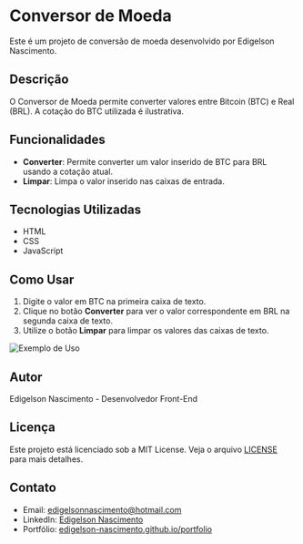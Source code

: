 # Conversor de Moeda

Este é um projeto de conversão de moeda desenvolvido por Edigelson Nascimento.

## Descrição

O Conversor de Moeda permite converter valores entre Bitcoin (BTC) e Real (BRL). A cotação do BTC utilizada é ilustrativa.

## Funcionalidades

- **Converter**: Permite converter um valor inserido de BTC para BRL usando a cotação atual.
- **Limpar**: Limpa o valor inserido nas caixas de entrada.

## Tecnologias Utilizadas

- HTML
- CSS
- JavaScript

## Como Usar

1. Digite o valor em BTC na primeira caixa de texto.
2. Clique no botão **Converter** para ver o valor correspondente em BRL na segunda caixa de texto.
3. Utilize o botão **Limpar** para limpar os valores das caixas de texto.

![Exemplo de Uso](./img/exemplo-conversor.png)

## Autor

Edigelson Nascimento - Desenvolvedor Front-End

## Licença

Este projeto está licenciado sob a MIT License. Veja o arquivo [LICENSE](./LICENSE) para mais detalhes.

## Contato

- Email: edigelsonnascimento@hotmail.com
- LinkedIn: [Edigelson Nascimento](https://www.linkedin.com/in/edigelson-nascimento)
- Portfólio: [edigelson-nascimento.github.io/portfolio](https://edigelson-nascimento.github.io/portfolio)
